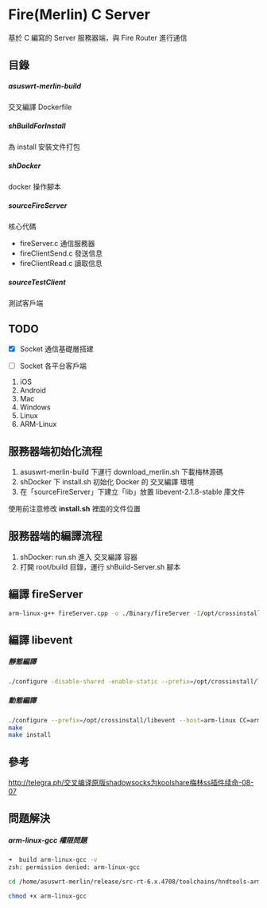 # Fire(Merlin) C Server

基於 C 編寫的 Server 服務器端，與 Fire Router 進行通信



## 目錄

##### asuswrt-merlin-build

交叉編譯 Dockerfile

##### shBuildForInstall

為 install 安裝文件打包

##### shDocker

docker 操作腳本

##### sourceFireServer

核心代碼

* fireServer.c 通信服務器
* fireClientSend.c 發送信息
* fireClientRead.c 讀取信息

##### sourceTestClient

測試客戶端



## TODO

- [x] Socket 通信基礎層搭建


- [ ] Socket 各平台客戶端

1. iOS
2. Android
3. Mac
4. Windows
5. Linux
6. ARM-Linux



## 服務器端初始化流程

1. asuswrt-merlin-build 下運行 download_merlin.sh 下載梅林源碼
2. shDocker 下 install.sh 初始化 Docker 的 交叉編譯 環境
3. 在「sourceFireServer」下建立「lib」放置 libevent-2.1.8-stable 庫文件

使用前注意修改 **install.sh** 裡面的文件位置



## 服務器端的編譯流程

1. shDocker: run.sh 進入 交叉編譯 容器
2. 打開 root/build 目錄，運行 shBuild-Server.sh 腳本





## 編譯 fireServer

```bash
arm-linux-g++ fireServer.cpp -o ./Binary/fireServer -I/opt/crossinstall/libevent/include/ -L/opt/crossinstall/libevent/lib/ -lrt -levent -static
```



## 編譯 libevent

##### 靜態編譯

```bash
./configure -disable-shared -enable-static --prefix=/opt/crossinstall/libevent --host=arm-linux CC=arm-linux-gcc CXX=arm-linux-g++
```

##### 動態編譯

```bash
./configure --prefix=/opt/crossinstall/libevent --host=arm-linux CC=arm-linux-gcc CXX=arm-linux-g++
make
make install
```





## 參考

http://telegra.ph/交叉编译原版shadowsocks为koolshare梅林ss插件续命-08-07



## 問題解決

##### arm-linux-gcc 權限問題

```Bash
➜  build arm-linux-gcc -v           
zsh: permission denied: arm-linux-gcc
```

```bash
cd /home/asuswrt-merlin/release/src-rt-6.x.4708/toolchains/hndtools-arm-linux-2.6.36-uclibc-4.5.3/bin/

chmod +x arm-linux-gcc
```

